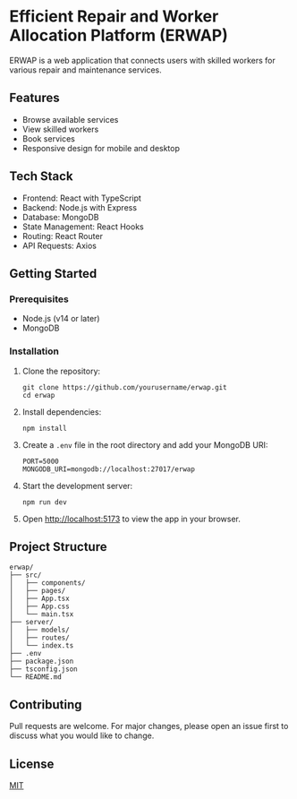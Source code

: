 # Efficient Repair and Worker Allocation Platform (ERWAP)

ERWAP is a web application that connects users with skilled workers for various repair and maintenance services.

## Features

- Browse available services
- View skilled workers
- Book services
- Responsive design for mobile and desktop

## Tech Stack

- Frontend: React with TypeScript
- Backend: Node.js with Express
- Database: MongoDB
- State Management: React Hooks
- Routing: React Router
- API Requests: Axios

## Getting Started

### Prerequisites

- Node.js (v14 or later)
- MongoDB

### Installation

1. Clone the repository:
   ```
   git clone https://github.com/yourusername/erwap.git
   cd erwap
   ```

2. Install dependencies:
   ```
   npm install
   ```

3. Create a `.env` file in the root directory and add your MongoDB URI:
   ```
   PORT=5000
   MONGODB_URI=mongodb://localhost:27017/erwap
   ```

4. Start the development server:
   ```
   npm run dev
   ```

5. Open [http://localhost:5173](http://localhost:5173) to view the app in your browser.

## Project Structure

```
erwap/
├── src/
│   ├── components/
│   ├── pages/
│   ├── App.tsx
│   ├── App.css
│   └── main.tsx
├── server/
│   ├── models/
│   ├── routes/
│   └── index.ts
├── .env
├── package.json
├── tsconfig.json
└── README.md
```

## Contributing

Pull requests are welcome. For major changes, please open an issue first to discuss what you would like to change.

## License

[MIT](https://choosealicense.com/licenses/mit/)